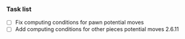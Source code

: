 ### Task list

- [ ] Fix computing conditions for pawn potential moves
- [ ] Add computing conditions for other pieces potential moves
2.6.11